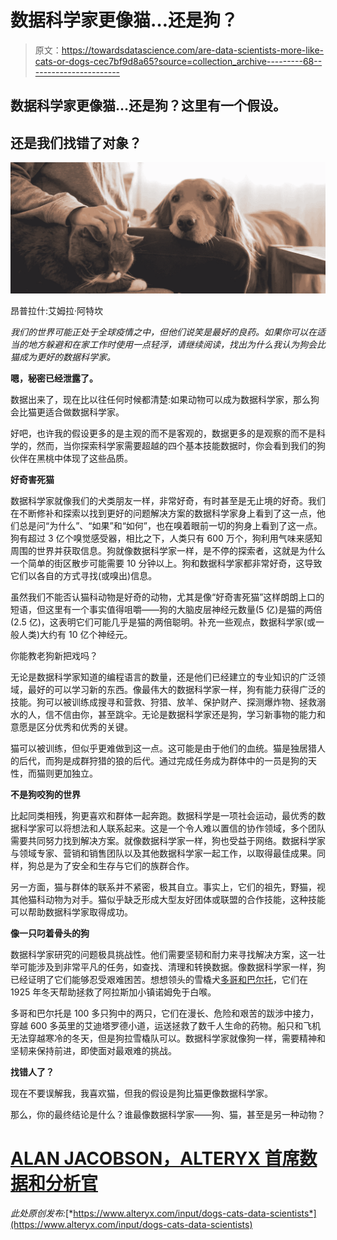 # 数据科学家更像猫…还是狗？

> 原文：<https://towardsdatascience.com/are-data-scientists-more-like-cats-or-dogs-cec7bf9d8a65?source=collection_archive---------68----------------------->

## 数据科学家更像猫…还是狗？这里有一个假设。

## 还是我们找错了对象？

![](img/28ce6eb31bd466015343e607e38a2104.png)

昂普拉什:艾姆拉·阿特坎

*我们的世界可能正处于全球疫情之中，但他们说笑是最好的良药。如果你可以在适当的地方躲避和在家工作时使用一点轻浮，请继续阅读，找出为什么我认为狗会比猫成为更好的数据科学家。*

**嗯，秘密已经泄露了。**

数据出来了，现在比以往任何时候都清楚:如果动物可以成为数据科学家，那么狗会比猫更适合做数据科学家。

好吧，也许我的假设更多的是主观的而不是客观的，数据更多的是观察的而不是科学的，然而，当你探索科学家需要超越的四个基本技能数据时，你会看到我们的狗伙伴在黑桃中体现了这些品质。

**好奇害死猫**

数据科学家就像我们的犬类朋友一样，非常好奇，有时甚至是无止境的好奇。我们在不断修补和探索以找到更好的问题解决方案的数据科学家身上看到了这一点，他们总是问“为什么”、“如果”和“如何”，也在嗅着眼前一切的狗身上看到了这一点。狗有超过 3 亿个嗅觉感受器，相比之下，人类只有 600 万个，狗利用气味来感知周围的世界并获取信息。狗就像数据科学家一样，是不停的探索者，这就是为什么一个简单的街区散步可能需要 10 分钟以上。狗和数据科学家都非常好奇，这导致它们以各自的方式寻找(或嗅出)信息。

虽然我们不能否认猫科动物是好奇的动物，尤其是像“好奇害死猫”这样朗朗上口的短语，但这里有一个事实值得咀嚼——狗的大脑皮层神经元数量(5 亿)是猫的两倍(2.5 亿)，这表明它们可能几乎是猫的两倍聪明。补充一些观点，数据科学家(或一般人类)大约有 10 亿个神经元。

你能教老狗新把戏吗？

无论是数据科学家知道的编程语言的数量，还是他们已经建立的专业知识的广泛领域，最好的可以学习新的东西。像最伟大的数据科学家一样，狗有能力获得广泛的技能。狗可以被训练成搜寻和营救、狩猎、放羊、保护财产、探测爆炸物、拯救溺水的人，信不信由你，甚至跳伞。无论是数据科学家还是狗，学习新事物的能力和意愿是区分优秀和优秀的关键。

猫可以被训练，但似乎更难做到这一点。这可能是由于他们的血统。猫是独居猎人的后代，而狗是成群狩猎的狼的后代。通过完成任务成为群体中的一员是狗的天性，而猫则更加独立。

**不是狗咬狗的世界**

比起同类相残，狗更喜欢和群体一起奔跑。数据科学是一项社会运动，最优秀的数据科学家可以将想法和人联系起来。这是一个令人难以置信的协作领域，多个团队需要共同努力找到解决方案。就像数据科学家一样，狗也受益于网络。数据科学家与领域专家、营销和销售团队以及其他数据科学家一起工作，以取得最佳成果。同样，狗总是为了安全和生存与它们的族群合作。

另一方面，猫与群体的联系并不紧密，极其自立。事实上，它们的祖先，野猫，视其他猫科动物为对手。猫似乎缺乏形成大型友好团体或联盟的合作技能，这种技能可以帮助数据科学家取得成功。

**像一只叼着骨头的狗**

数据科学家研究的问题极具挑战性。他们需要坚韧和耐力来寻找解决方案，这一壮举可能涉及到非常平凡的任务，如查找、清理和转换数据。像数据科学家一样，狗已经证明了它们能够忍受艰难困苦。想想领头的雪橇犬[多哥和巴尔托](https://www.nps.gov/people/togo.htm)，它们在 1925 年冬天帮助拯救了阿拉斯加小镇诺姆免于白喉。

多哥和巴尔托是 100 多只狗中的两只，它们在漫长、危险和艰苦的跋涉中接力，穿越 600 多英里的艾迪塔罗德小道，运送拯救了数千人生命的药物。船只和飞机无法穿越寒冷的冬天，但是狗拉雪橇队可以。数据科学家就像狗一样，需要精神和坚韧来保持前进，即使面对最艰难的挑战。

**找错人了？**

现在不要误解我，我喜欢猫，但我的假设是狗比猫更像数据科学家。

那么，你的最终结论是什么？谁最像数据科学家——狗、猫，甚至是另一种动物？

# [ALAN JACOBSON，ALTERYX 首席数据和分析官](https://www.alteryx.com/input/dogs-cats-data-scientists#author)

*此处原创发布:*[*https://www.alteryx.com/input/dogs-cats-data-scientists*](https://www.alteryx.com/input/dogs-cats-data-scientists)